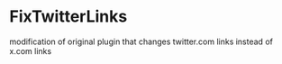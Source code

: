 # FixTwitterLinks
modification of original plugin that changes twitter.com links instead of x.com links
